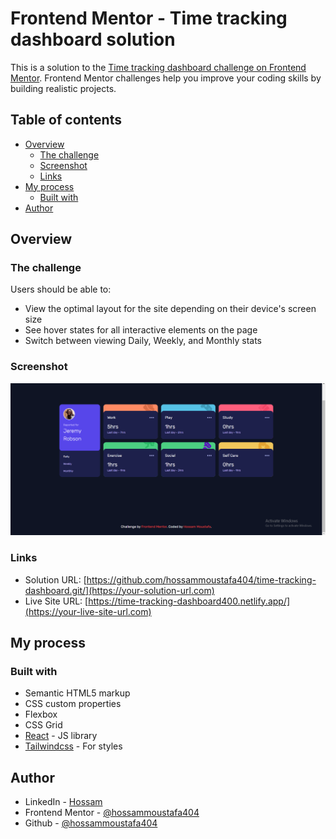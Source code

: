 # Frontend Mentor - Time tracking dashboard solution

This is a solution to the [Time tracking dashboard challenge on Frontend Mentor](https://www.frontendmentor.io/challenges/time-tracking-dashboard-UIQ7167Jw). Frontend Mentor challenges help you improve your coding skills by building realistic projects.

## Table of contents

- [Overview](#overview)
  - [The challenge](#the-challenge)
  - [Screenshot](#screenshot)
  - [Links](#links)
- [My process](#my-process)
  - [Built with](#built-with)
- [Author](#author)


## Overview

### The challenge

Users should be able to:

- View the optimal layout for the site depending on their device's screen size
- See hover states for all interactive elements on the page
- Switch between viewing Daily, Weekly, and Monthly stats

### Screenshot

![](./public/screenshot.PNG)

### Links

- Solution URL: [https://github.com/hossammoustafa404/time-tracking-dashboard.git/](https://your-solution-url.com)
- Live Site URL: [https://time-tracking-dashboard400.netlify.app/](https://your-live-site-url.com)

## My process

### Built with

- Semantic HTML5 markup
- CSS custom properties
- Flexbox
- CSS Grid
- [React](https://reactjs.org/) - JS library
- [Tailwindcss](https://tailwindcss.com/) - For styles

## Author

- LinkedIn - [Hossam](https://www.linkedin.com/in/hossam-moustafa-0492a3263/)
- Frontend Mentor - [@hossammoustafa404](https://www.frontendmentor.io/profile/hossammoustafa404)
- Github - [@hossammoustafa404](https://github.com/hossammoustafa404)
